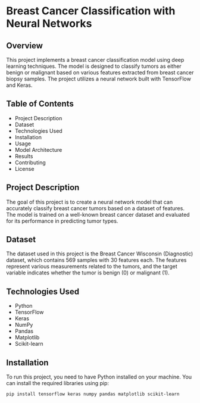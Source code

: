 # Breast Cancer Classification with Neural Networks

## Overview

This project implements a breast cancer classification model using deep learning techniques. The model is designed to classify tumors as either benign or malignant based on various features extracted from breast cancer biopsy samples. The project utilizes a neural network built with TensorFlow and Keras.

## Table of Contents

- Project Description
- Dataset
- Technologies Used
- Installation
- Usage
- Model Architecture
- Results
- Contributing
- License

## Project Description

The goal of this project is to create a neural network model that can accurately classify breast cancer tumors based on a dataset of features. The model is trained on a well-known breast cancer dataset and evaluated for its performance in predicting tumor types.

## Dataset

The dataset used in this project is the Breast Cancer Wisconsin (Diagnostic) dataset, which contains 569 samples with 30 features each. The features represent various measurements related to the tumors, and the target variable indicates whether the tumor is benign (0) or malignant (1).

## Technologies Used

- Python
- TensorFlow
- Keras
- NumPy
- Pandas
- Matplotlib
- Scikit-learn

## Installation

To run this project, you need to have Python installed on your machine. You can install the required libraries using pip:

```bash
pip install tensorflow keras numpy pandas matplotlib scikit-learn
